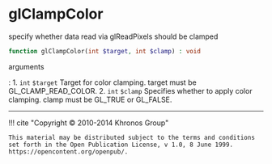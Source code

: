# glClampColor
specify whether data read via glReadPixels should be clamped

```php
function glClampColor(int $target, int $clamp) : void
```

arguments

:    1. `int` `$target` Target for color clamping. target must be
    <constant>GL_CLAMP_READ_COLOR</constant>.
    2. `int` `$clamp` Specifies whether to apply color clamping. clamp must be
    <constant>GL_TRUE</constant> or <constant>GL_FALSE</constant>.

---
     

!!! cite "Copyright © 2010-2014 Khronos Group"

    This material may be distributed subject to the terms and conditions set forth in the Open Publication License, v 1.0, 8 June 1999. https://opencontent.org/openpub/.